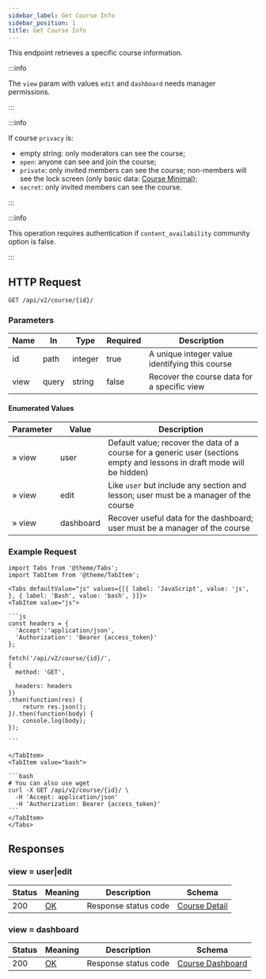 ```yaml
---
sidebar_label: Get Course Info
sidebar_position: 1
title: Get Course Info
---
```


This endpoint retrieves a specific course information.

:::info

The `view` param with values `edit` and `dashboard` needs manager permissions.

:::

:::info

If course `privacy` is:

- empty string: only moderators can see the course;
- `open`: anyone can see and join the course;
- `private`: only invited members can see the course; non-members will see the lock screen (only basic
  data: [Course Minimal](/docs/apireference/v2/schemas/course_minimal));
- `secret`: only invited members can see the course.

:::

:::info

This operation requires authentication if `content_availability` community option is false.

:::

## HTTP Request

`GET /api/v2/course/{id}/`

### Parameters

| Name | In    | Type    | Required | Description                                    |
|------|-------|---------|----------|------------------------------------------------|
| id   | path  | integer | true     | A unique integer value identifying this course |
| view | query | string  | false    | Recover the course data for a specific view    |

#### Enumerated Values

| Parameter | Value     | Description                                                                                                              |
|-----------|-----------|--------------------------------------------------------------------------------------------------------------------------|
| » view    | user      | Default value; recover the data of a course for a generic user (sections empty and lessons in draft mode will be hidden) |
| » view    | edit      | Like `user` but include any section and lesson; user must be a manager of the course                                     |
| » view    | dashboard | Recover useful data for the dashboard; user must be a manager of the course                                              |

### Example Request

````mdx-code-block
import Tabs from '@theme/Tabs';
import TabItem from '@theme/TabItem';

<Tabs defaultValue="js" values={[{ label: 'JavaScript', value: 'js', }, { label: 'Bash', value: 'bash', }]}>
<TabItem value="js">

```js
const headers = {
  'Accept':'application/json',
  'Authorization': 'Bearer {access_token}'
};

fetch('/api/v2/course/{id}/',
{
  method: 'GET',

  headers: headers
})
.then(function(res) {
    return res.json();
}).then(function(body) {
    console.log(body);
});

```

</TabItem>
<TabItem value="bash">

```bash
# You can also use wget
curl -X GET /api/v2/course/{id}/ \
  -H 'Accept: application/json'
  -H 'Authorization: Bearer {access_token}'
```
</TabItem>
</Tabs>
````

## Responses

### view = user|edit

| Status | Meaning                                                 | Description          | Schema                                                       |
|--------|---------------------------------------------------------|----------------------|--------------------------------------------------------------|
| 200    | [OK](https://tools.ietf.org/html/rfc7231#section-6.3.1) | Response status code | [Course Detail](/docs/apireference/v2/schemas/course_detail) |

### view = dashboard

| Status | Meaning                                                 | Description          | Schema                                                             |
|--------|---------------------------------------------------------|----------------------|--------------------------------------------------------------------|
| 200    | [OK](https://tools.ietf.org/html/rfc7231#section-6.3.1) | Response status code | [Course Dashboard](/docs/apireference/v2/schemas/course_dashboard) |
